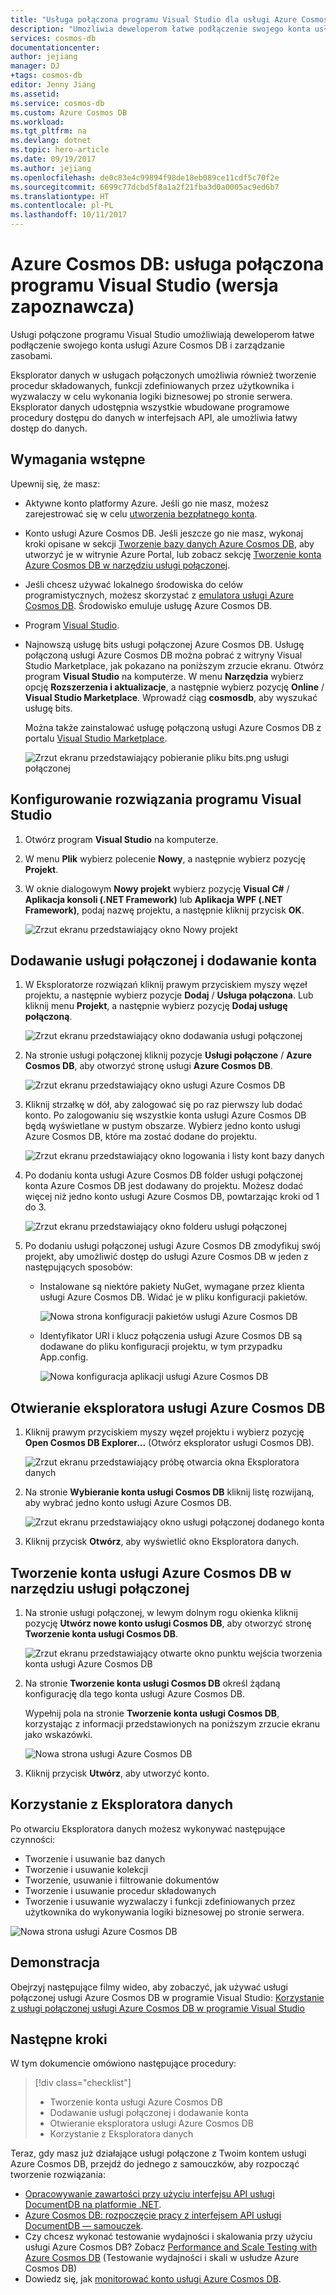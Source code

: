 ```yaml
---
title: "Usługa połączona programu Visual Studio dla usługi Azure Cosmos DB"
description: "Umożliwia deweloperom łatwe podłączenie swojego konta usługi Azure Cosmos DB i zarządzanie zasobami za pomocą usług połączonych programu Visual Studio"
services: cosmos-db
documentationcenter: 
author: jejiang
manager: DJ
+tags: cosmos-db
editor: Jenny Jiang
ms.assetid: 
ms.service: cosmos-db
ms.custom: Azure Cosmos DB
ms.workload: 
ms.tgt_pltfrm: na
ms.devlang: dotnet
ms.topic: hero-article
ms.date: 09/19/2017
ms.author: jejiang
ms.openlocfilehash: de0c83e4c99894f98de18eb089ce11cdf5c70f2e
ms.sourcegitcommit: 6699c77dcbd5f8a1a2f21fba3d0a0005ac9ed6b7
ms.translationtype: HT
ms.contentlocale: pl-PL
ms.lasthandoff: 10/11/2017
---
```

# <a name="azure-cosmos-db-visual-studio-connected-service-preview"></a>Azure Cosmos DB: usługa połączona programu Visual Studio (wersja zapoznawcza)

Usługi połączone programu Visual Studio umożliwiają deweloperom łatwe podłączenie swojego konta usługi Azure Cosmos DB i zarządzanie zasobami.

Eksplorator danych w usługach połączonych umożliwia również tworzenie procedur składowanych, funkcji zdefiniowanych przez użytkownika i wyzwalaczy w celu wykonania logiki biznesowej po stronie serwera. Eksplorator danych udostępnia wszystkie wbudowane programowe procedury dostępu do danych w interfejsach API, ale umożliwia łatwy dostęp do danych.

## <a name="prerequisites"></a>Wymagania wstępne

Upewnij się, że masz:

* Aktywne konto platformy Azure. Jeśli go nie masz, możesz zarejestrować się w celu [utworzenia bezpłatnego konta](https://azure.microsoft.com/free/). 
* Konto usługi Azure Cosmos DB. Jeśli jeszcze go nie masz, wykonaj kroki opisane w sekcji [Tworzenie bazy danych Azure Cosmos DB](create-documentdb-dotnet.md), aby utworzyć je w witrynie Azure Portal, lub zobacz sekcję [Tworzenie konta Azure Cosmos DB w narzędziu usługi połączonej](#Create-an-Azure-Cosmo-DB-account-in-Connected-Service-tool). 
* Jeśli chcesz używać lokalnego środowiska do celów programistycznych, możesz skorzystać z [emulatora usługi Azure Cosmos DB](local-emulator.md). Środowisko emuluje usługę Azure Cosmos DB.
* Program [Visual Studio](http://www.visualstudio.com/).
* Najnowszą usługę bits usługi połączonej Azure Cosmos DB. Usługę połączoną usługi Azure Cosmos DB można pobrać z witryny Visual Studio Marketplace, jak pokazano na poniższym zrzucie ekranu. Otwórz program **Visual Studio** na komputerze. W menu **Narzędzia** wybierz opcję **Rozszerzenia i aktualizacje**, a następnie wybierz pozycję **Online** / **Visual Studio Marketplace**. Wprowadź ciąg **cosmosdb**, aby wyszukać usługę bits.

    Można także zainstalować usługę połączoną usługi Azure Cosmos DB z portalu [Visual Studio Marketplace](https://go.microsoft.com/fwlink/?linkid=858709).

    ![Zrzut ekranu przedstawiający pobieranie pliku bits.png usługi połączonej](./media/connected-service/connected-service-downloadbits.png) 

## <a id="SetupVS"></a>Konfigurowanie rozwiązania programu Visual Studio
1. Otwórz program **Visual Studio** na komputerze.
2. W menu **Plik** wybierz polecenie **Nowy**, a następnie wybierz pozycję **Projekt**.
3. W oknie dialogowym **Nowy projekt** wybierz pozycję **Visual C#** / **Aplikacja konsoli (.NET Framework)** lub **Aplikacja WPF (.NET Framework)**, podaj nazwę projektu, a następnie kliknij przycisk **OK**.

    ![Zrzut ekranu przedstawiający okno Nowy projekt](./media/connected-service/connected-service-new-project.png)
    
## <a name="add-connected-service-and-add-account"></a>Dodawanie usługi połączonej i dodawanie konta
1. W Eksploratorze rozwiązań kliknij prawym przyciskiem myszy węzeł projektu, a następnie wybierz pozycje **Dodaj** / **Usługa połączona**. Lub kliknij menu **Projekt**, a następnie wybierz pozycję **Dodaj usługę połączoną**.

    ![Zrzut ekranu przedstawiający okno dodawania usługi połączonej](./media/connected-service/connected-service-add-connectedservice-rightclick.png)
2. Na stronie usługi połączonej kliknij pozycje **Usługi połączone** / **Azure Cosmos DB**, aby otworzyć stronę usługi **Azure Cosmos DB**.

    ![Zrzut ekranu przedstawiający okno usługi Azure Cosmos DB](./media/connected-service/connected-service-choose-azure-cosmosdb.png)
3. Kliknij strzałkę w dół, aby zalogować się po raz pierwszy lub dodać konto. Po zalogowaniu się wszystkie konta usługi Azure Cosmos DB będą wyświetlane w pustym obszarze. Wybierz jedno konto usługi Azure Cosmos DB, które ma zostać dodane do projektu.

    ![Zrzut ekranu przedstawiający okno logowania i listy kont bazy danych](./media/connected-service/connected-service-add-db-account.png)
4. Po dodaniu konta usługi Azure Cosmos DB folder usługi połączonej konta Azure Cosmos DB jest dodawany do projektu. Możesz dodać więcej niż jedno konto usługi Azure Cosmos DB, powtarzając kroki od 1 do 3.

    ![Zrzut ekranu przedstawiający okno folderu usługi połączonej](./media/connected-service/connected-service-add-connectedservice-folder.png)

5. Po dodaniu usługi połączonej usługi Azure Cosmos DB zmodyfikuj swój projekt, aby umożliwić dostęp do usługi Azure Cosmos DB w jeden z następujących sposobów:

    * Instalowane są niektóre pakiety NuGet, wymagane przez klienta usługi Azure Cosmos DB. Widać je w pliku konfiguracji pakietów. 

        ![Nowa strona konfiguracji pakietów usługi Azure Cosmos DB](./media/connected-service/connected-service-packages-config.png)   
    
    * Identyfikator URI i klucz połączenia usługi Azure Cosmos DB są dodawane do pliku konfiguracji projektu, w tym przypadku App.config. 

        ![Nowa konfiguracja aplikacji usługi Azure Cosmos DB](./media/connected-service/connected-service-app-config.png) 

## <a name="open-azure-cosmos-db-explorer"></a>Otwieranie eksploratora usługi Azure Cosmos DB
1. Kliknij prawym przyciskiem myszy węzeł projektu i wybierz pozycję **Open Cosmos DB Explorer...** (Otwórz eksplorator usługi Cosmos DB).

    ![Zrzut ekranu przedstawiający próbę otwarcia okna Eksploratora danych](./media/connected-service/connected-service-right-click-open-data-exporer.png)
2. Na stronie **Wybieranie konta usługi Cosmos DB** kliknij listę rozwijaną, aby wybrać jedno konto usługi Azure Cosmos DB.

    ![Zrzut ekranu przedstawiający okno usługi połączonej dodanego konta](./media/connected-service/connected-service-open-explorer.png)
3. Kliknij przycisk **Otwórz**, aby wyświetlić okno Eksploratora danych.

## <a id="Create-an-Azure-Cosmo-DB-account-in-Connected-Service-tool"></a>Tworzenie konta usługi Azure Cosmos DB w narzędziu usługi połączonej
1. Na stronie usługi połączonej, w lewym dolnym rogu okienka kliknij pozycję **Utwórz nowe konto usługi Cosmos DB**, aby otworzyć stronę **Tworzenie konta usługi Cosmos DB**.

    ![Zrzut ekranu przedstawiający otwarte okno punktu wejścia tworzenia konta usługi Azure Cosmos DB](./media/connected-service/connected-service-click-new-db-account.png)
2. Na stronie **Tworzenie konta usługi Cosmos DB** określ żądaną konfigurację dla tego konta usługi Azure Cosmos DB.

    Wypełnij pola na stronie **Tworzenie konta usługi Cosmos DB**, korzystając z informacji przedstawionych na poniższym zrzucie ekranu jako wskazówki. 
 
    ![Nowa strona usługi Azure Cosmos DB](./media/connected-service/connected-service-create-new-account.png)        
3. Kliknij przycisk **Utwórz**, aby utworzyć konto.

## <a name="use-data-explorer"></a>Korzystanie z Eksploratora danych

Po otwarciu Eksploratora danych możesz wykonywać następujące czynności:
* Tworzenie i usuwanie baz danych
* Tworzenie i usuwanie kolekcji
* Tworzenie, usuwanie i filtrowanie dokumentów
* Tworzenie i usuwanie procedur składowanych
* Tworzenie i usuwanie wyzwalaczy i funkcji zdefiniowanych przez użytkownika do wykonywania logiki biznesowej po stronie serwera. 

![Nowa strona usługi Azure Cosmos DB](./media/connected-service/connected-service-dataexplorerui.png)

## <a name="demo"></a>Demonstracja

Obejrzyj następujące filmy wideo, aby zobaczyć, jak używać usługi połączonej usługi Azure Cosmos DB w programie Visual Studio: [Korzystanie z usługi połączonej usługi Azure Cosmos DB w programie Visual Studio](https://go.microsoft.com/fwlink/?linkid=858711)

## <a name="next-steps"></a>Następne kroki
W tym dokumencie omówiono następujące procedury:

> [!div class="checklist"]
> * Tworzenie konta usługi Azure Cosmos DB
> * Dodawanie usługi połączonej i dodawanie konta
> * Otwieranie eksploratora usługi Azure Cosmos DB
> * Korzystanie z Eksploratora danych

Teraz, gdy masz już działające usługi połączone z Twoim kontem usługi Azure Cosmos DB, przejdź do jednego z samouczków, aby rozpocząć tworzenie rozwiązania:

* [Opracowywanie zawartości przy użyciu interfejsu API usługi DocumentDB na platformie .NET](tutorial-develop-documentdb-dotnet.md).
* [Azure Cosmos DB: rozpoczęcie pracy z interfejsem API usługi DocumentDB — samouczek](documentdb-get-started.md).
* Czy chcesz wykonać testowanie wydajności i skalowania przy użyciu usługi Azure Cosmos DB? Zobacz [Performance and Scale Testing with Azure Cosmos DB](performance-testing.md) (Testowanie wydajności i skali w usłudze Azure Cosmos DB)
* Dowiedz się, jak [monitorować konto usługi Azure Cosmos DB](monitor-accounts.md).

